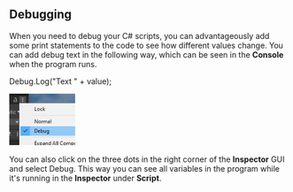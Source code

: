 ## Debugging

When you need to debug your C# scripts, you can advantageously add some
print statements to the code to see how different values change.
You can add debug text in the following way, which can be seen in the
**Console** when the program runs.

Debug.Log("Text " + value);

<img src="../media/image63.png"
style="width:1.23958in;height:0.97222in" />

You can also click on the three dots in the right corner of the **Inspector** GUI
and select Debug. This way you can see all variables in the program
while it's running in the **Inspector** under **Script**.